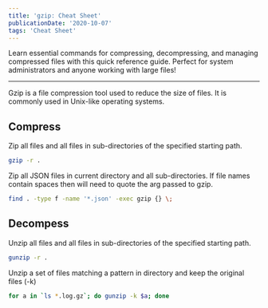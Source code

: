 ```yaml
---
title: 'gzip: Cheat Sheet'
publicationDate: '2020-10-07'
tags: 'Cheat Sheet'
---
```


Learn essential commands for compressing, decompressing, and managing compressed files with this quick reference guide.
Perfect for system administrators and anyone working with large files!

---

Gzip is a file compression tool used to reduce the size of files. It is commonly used in Unix-like operating systems.

## Compress

Zip all files and all files in sub-directories of the specified starting path.

```bash
gzip -r .
```

Zip all JSON files in current directory and all sub-directories. If file names contain spaces then will need to quote
the arg passed to gzip.

```bash
find . -type f -name '*.json' -exec gzip {} \;
```

## Decompess

Unzip all files and all files in sub-directories of the specified starting path.

```bash
gunzip -r .
```

Unzip a set of files matching a pattern in directory and keep the original files (-k)

```bash
for a in `ls *.log.gz`; do gunzip -k $a; done
```
